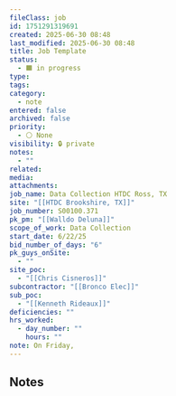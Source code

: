 ```yaml
---
fileClass: job
id: 1751291319691
created: 2025-06-30 08:48
last_modified: 2025-06-30 08:48
title: Job Template
status:
  - 🟧 in progress
type: 
tags: 
category:
  - note
entered: false
archived: false
priority:
  - ⚪ None
visibility: 🔒 private
notes:
  - ""
related: 
media: 
attachments: 
job_name: Data Collection HTDC Ross, TX
site: "[[HTDC Brookshire, TX]]"
job_number: S00100.371
pk_pm: "[[Walldo Deluna]]"
scope_of_work: Data Collection
start_date: 6/22/25
bid_number_of_days: "6"
pk_guys_onSite:
  - ""
site_poc:
  - "[[Chris Cisneros]]"
subcontractor: "[[Bronco Elec]]"
sub_poc:
  - "[[Kenneth Rideaux]]"
deficiencies: ""
hrs_worked:
  - day_number: ""
    hours: ""
note: On Friday,
---
```


## Notes